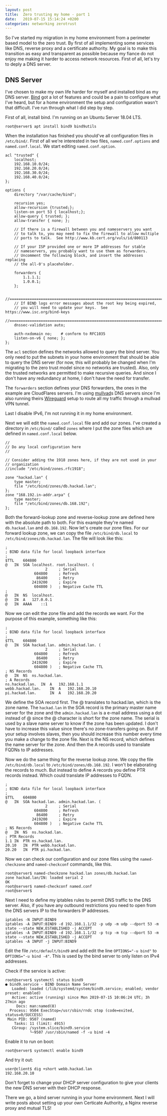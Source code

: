 ```yaml
---
layout: post
title:  Zero trusting my home - part 1
date:   2019-07-15 15:14:24 +0200
categories: networking zerotrust
---
```

So I've started my migration in my home environment from a perimeter based model to the zero trust. By first of all implementing some services like DNS, reverse proxy and a certificate authority. My goal is to make this transition as easy and transparent as possible because my fiance do not enjoy me making it harder to access network resources. First of all, let's try to deply a DNS server.

## DNS Server 
I've chosen to make my own life harder for myself and installed bind as my DNS server. [Bind](https://www.isc.org/bind/) got a lot of features and could be a pain to configure what I've heard, but for a home environment the setup and configuration wasn't that difficult. I've run through what I did step by step. 

First of all, install bind. I'm running on an Ubuntu Server 18.04 LTS.
```
root@server$ apt install bind9 bind9utils
```
When the installation has finished you should've all configuration files in `/etc/bind/`. First of all we're interested in two files, `named.conf.options` and `named.conf.local`. We start editing `named.conf.option`.

```
acl "trusted" {
	localhost;
	192.168.10.0/24;
	192.168.20.0/24;
	192.168.30.0/24;
	192.168.40.0/24;
};

options {
	directory "/var/cache/bind";

	recursion yes;
	allow-recursion {trusted;};
	listen-on port 53 { localhost;}; 
	allow-query { trusted; };
	allow-transfer { none; };

	// If there is a firewall between you and nameservers you want
	// to talk to, you may need to fix the firewall to allow multiple
	// ports to talk.  See http://www.kb.cert.org/vuls/id/800113

	// If your ISP provided one or more IP addresses for stable 
	// nameservers, you probably want to use them as forwarders.  
	// Uncomment the following block, and insert the addresses replacing 
	// the all-0's placeholder.

	forwarders {
		1.1.1.1;
		1.0.0.1;
	};

	//========================================================================
	// If BIND logs error messages about the root key being expired,
	// you will need to update your keys.  See https://www.isc.org/bind-keys
	//========================================================================
	dnssec-validation auto;

	auth-nxdomain no;    # conform to RFC1035
	listen-on-v6 { none; };
};
```
The `acl` section defines the networks allowed to query the bind server. You only need to put the subnets in your home environment that should be able to query the DNS server (for now, this will probably be changed when I'm migrating to the zero trust model since no networks are trusted). Also, only the trusted networks are permitted to make recursive queries. And since I don't have any redundancy at home, I don't have the need for transfer. 

The `forwarders` section defines your DNS forwarders, the ones in the example are CloudFlares servers. I'm using [mullvad](https://www.mullvad.net)s DNS servers since I'm also running theirs [Wireguard](https://www.wireguard.com/) setup to route all my traffic through a mullvad VPN tunnel. 

Last I disable IPv6, I'm not running it in my home environment.

Next we will edit the `named.conf.local` file and add our zones. I've created a directory in `/etc/bind/` called `zones` where I put the zone files which are defined in `named.conf.local` below.
```
//
// Do any local configuration here
//

// Consider adding the 1918 zones here, if they are not used in your
// organization
//include "/etc/bind/zones.rfc1918";

zone "hackad.lan" {
	type master;
	file "/etc/bind/zones/db.hackad.lan";
};
zone "168.192.in-addr.arpa" {
	type master;
	file "/etc/bind/zones/db.168.192";
};
```
Both the forward-lookup zone and reverse-lookup zone are defined here with the absolute path to both. For this example they're named `db.hackad.lan` and `db.168.192`. Now let's create our zone files. For our forward lookup zone, we can copy the file `/etc/bind/db.local` to `/etc/bind/zones/db.hackad.lan`. The file will look like this:
```
;
; BIND data file for local loopback interface
;
$TTL	604800
@	IN	SOA	localhost. root.localhost. (
			      2		; Serial
			 604800		; Refresh
			  86400		; Retry
			2419200		; Expire
			 604800 )	; Negative Cache TTL
;
@	IN	NS	localhost.
@	IN	A	127.0.0.1
@	IN	AAAA	::1
```
Now we can edit the zone file and add the records we want. For the purpose of this example, something like this:
```
;
; BIND data file for local loopback interface
;
$TTL	604800
@	IN	SOA	hackad.lan. admin.hackad.lan. (
			      2 	; Serial
			 604800		; Refresh
			  86400		; Retry
			2419200		; Expire
			 604800 )	; Negative Cache TTL
; NS Records
@	IN	NS	ns.hackad.lan.
; A Records
ns.hackad.lan.	IN	A	192.168.1.1
webb.hackad.lan.	IN	A	192.168.20.10
pi.hackad.lan.		IN	A	192.168.20.20
```
We define the SOA record first. The @ translates to hackad.lan, which is the zone name. The `hackad.lan` in the SOA record is the primary master name server for the zone and the `admin.hackad.lan` is a e-mail address using a dot instead of @ since the @ character is short for the zone name. The serial is used by a slave name server to know if the zone has been updated. I don't have to increase this value since there's no zone-transfers going on. But if your setup involves slaves, then you should increase this number every time you make a change to the zone file. Next is the NS record, which defines the name server for the zone. And then the A records used to translate FQDNs to IP addresses.

Now we do the same thing for the reverse lookup zone. We copy the file `/etc/bind/db.local` to `/etc/bind/zones/db.168.192`. I won't be elaborating the records to much. But instead to define A records you define PTR records instead. Which could translate IP addresses to FQDN.
```
;
; BIND data file for local loopback interface
;
$TTL	604800
@	IN	SOA	hackad.lan. admin.hackad.lan. (
			      2		; Serial
			 604800		; Refresh
			  86400		; Retry
			2419200		; Expire
			 604800 )	; Negative Cache TTL
; NS Records
@	IN	NS	ns.hackad.lan.
; PTR Records
1.1	IN	PTR	ns.hackad.lan.
20.10	IN	PTR	webb.hackad.lan.
20.20	IN	PTR	pi.hackad.lan.
```

Now we can check our configuration and our zone files using the `named-checkzone` and `named-checkconf` commands, like this.
```
root@server$ named-checkzone hackad.lan zones/db.hackad.lan 
zone hackad.lan/IN: loaded serial 2
OK
root@server$ named-checkconf named.conf
root@server$
```
Next I need to define my iptables rules to permit DNS traffic to the DNS server. Also, if you have any outbound restrictions you need to open from the DNS servers IP to the forwarders IP addresses.  
```
iptables -N INPUT:BIND9
iptables -A INPUT:BIND9 -d 192.168.1.1/32 -p udp -m udp --dport 53 -m state --state NEW,ESTABLISHED -j ACCEPT
iptables -A INPUT:BIND9 -d 192.168.1.1/32 -p tcp -m tcp --dport 53 -m state --state NEW,ESTABLISHED -j ACCEPT
iptables -A INPUT -j INPUT:BIND9
```
Edit the file `/etc/default/bind9` and add edit the line `OPTIONS="-u bind"` to `OPTIONS="-u bind -4"`. This is used by the bind server to only listen on IPv4 addresses.

Check if the service is active:
```
root@server$ systemctl status bind9
● bind9.service - BIND Domain Name Server
   Loaded: loaded (/lib/systemd/system/bind9.service; enabled; vendor preset: enabled)
   Active: active (running) since Mon 2019-07-15 10:06:24 UTC; 3h 27min ago
     Docs: man:named(8)
  Process: 9504 ExecStop=/usr/sbin/rndc stop (code=exited, status=0/SUCCESS)
 Main PID: 9507 (named)
    Tasks: 11 (limit: 4915)
   CGroup: /system.slice/bind9.service
           └─9507 /usr/sbin/named -f -u bind -4
```
Enable it to run on boot:
```
root@server$ systemctl enable bind9
```
And try it out:
```
user@client$ dig +short webb.hackad.lan
192.168.20.10
```
Don't forget to change your DHCP server configuration to give your clients the new DNS server with their DHCP response.

There we go, a bind server running in your home environment. Next I will write posts about setting up your own Certicate Authority, a Nginx reverse proxy and mutual TLS! 